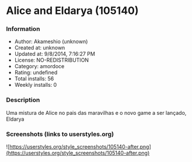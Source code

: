# Alice and Eldarya (105140)

### Information
- Author: Akameshio (unknown)
- Created at: unknown
- Updated at: 9/8/2014, 7:16:27 PM
- License: NO-REDISTRIBUTION
- Category: amordoce
- Rating: undefined
- Total installs: 56
- Weekly installs: 0


### Description
Uma mistura de Alice no pais das maravilhas e o novo game a ser lançado, Eldarya


### Screenshots (links to userstyles.org)
![https://userstyles.org/style_screenshots/105140-after.png](https://userstyles.org/style_screenshots/105140-after.png)


